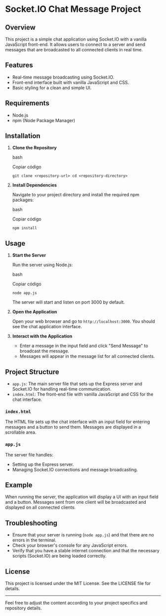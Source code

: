 # Socket.IO Chat Message Project

## Overview

This project is a simple chat application using Socket.IO with a vanilla JavaScript front-end. It allows users to connect to a server and send messages that are broadcasted to all connected clients in real time.

## Features

-   Real-time message broadcasting using Socket.IO.
-   Front-end interface built with vanilla JavaScript and CSS.
-   Basic styling for a clean and simple UI.

## Requirements

-   Node.js
-   npm (Node Package Manager)

## Installation

1.  **Clone the Repository**
    
    bash
    
    Copiar código
    
    `git clone <repository-url>
    cd <repository-directory>` 
    
2.  **Install Dependencies**
    
    Navigate to your project directory and install the required npm packages:
    
    bash
    
    Copiar código
    
    `npm install` 
    

## Usage

1.  **Start the Server**
    
    Run the server using Node.js:
    
    bash
    
    Copiar código
    
    `node app.js` 
    
    The server will start and listen on port 3000 by default.
    
2.  **Open the Application**
    
    Open your web browser and go to `http://localhost:3000`. You should see the chat application interface.
    
3.  **Interact with the Application**
    
    -   Enter a message in the input field and click "Send Message" to broadcast the message.
    -   Messages will appear in the message list for all connected clients.

## Project Structure

-   `app.js`: The main server file that sets up the Express server and Socket.IO for handling real-time communication.
-   `index.html`: The front-end file with vanilla JavaScript and CSS for the chat interface.

### `index.html`

The HTML file sets up the chat interface with an input field for entering messages and a button to send them. Messages are displayed in a scrollable area.

### `app.js`

The server file handles:

-   Setting up the Express server.
-   Managing Socket.IO connections and message broadcasting.

## Example

When running the server, the application will display a UI with an input field and a button. Messages sent from one client will be broadcasted and displayed on all connected clients.

## Troubleshooting

-   Ensure that your server is running (`node app.js`) and that there are no errors in the terminal.
-   Check your browser's console for any JavaScript errors.
-   Verify that you have a stable internet connection and that the necessary scripts (Socket.IO) are being loaded correctly.

## License

This project is licensed under the MIT License. See the LICENSE file for details.

----------

Feel free to adjust the content according to your project specifics and repository details.